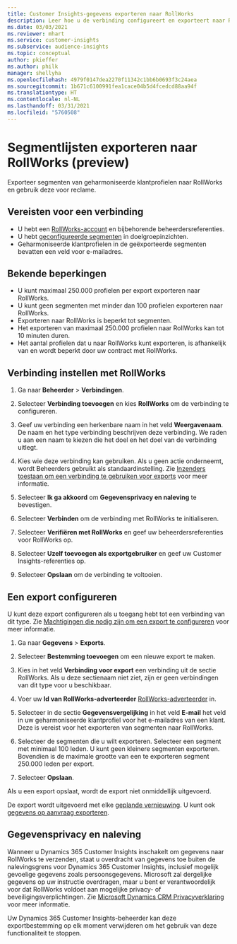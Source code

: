 ```yaml
---
title: Customer Insights-gegevens exporteren naar RollWorks
description: Leer hoe u de verbinding configureert en exporteert naar RollWorks.
ms.date: 03/03/2021
ms.reviewer: mhart
ms.service: customer-insights
ms.subservice: audience-insights
ms.topic: conceptual
author: pkieffer
ms.author: philk
manager: shellyha
ms.openlocfilehash: 4979f0147dea2270f11342c1bb6b0693f3c24aea
ms.sourcegitcommit: 1b671c6100991fea1cace04b5d4fcedcd88aa94f
ms.translationtype: HT
ms.contentlocale: nl-NL
ms.lasthandoff: 03/31/2021
ms.locfileid: "5760508"
---
```

# <a name="export-segment-lists-to-rollworks-preview"></a>Segmentlijsten exporteren naar RollWorks (preview)

Exporteer segmenten van geharmoniseerde klantprofielen naar RollWorks en gebruik deze voor reclame. 

## <a name="prerequisites-for-a-connection"></a>Vereisten voor een verbinding

-   U hebt een [RollWorks-account](https://www.rollworks.com/) en bijbehorende beheerdersreferenties.
-   U hebt [geconfigureerde segmenten](segments.md) in doelgroepinzichten.
-   Geharmoniseerde klantprofielen in de geëxporteerde segmenten bevatten een veld voor e-mailadres.

## <a name="known-limitations"></a>Bekende beperkingen

- U kunt maximaal 250.000 profielen per export exporteren naar RollWorks.
- U kunt geen segmenten met minder dan 100 profielen exporteren naar RollWorks. 
- Exporteren naar RollWorks is beperkt tot segmenten.
- Het exporteren van maximaal 250.000 profielen naar RollWorks kan tot 10 minuten duren. 
- Het aantal profielen dat u naar RollWorks kunt exporteren, is afhankelijk van en wordt beperkt door uw contract met RollWorks.

## <a name="set-up-connection-to-rollworks"></a>Verbinding instellen met RollWorks

1. Ga naar **Beheerder** > **Verbindingen**.

1. Selecteer **Verbinding toevoegen** en kies **RollWorks** om de verbinding te configureren.

1. Geef uw verbinding een herkenbare naam in het veld **Weergavenaam**. De naam en het type verbinding beschrijven deze verbinding. We raden u aan een naam te kiezen die het doel en het doel van de verbinding uitlegt.

1. Kies wie deze verbinding kan gebruiken. Als u geen actie onderneemt, wordt Beheerders gebruikt als standaardinstelling. Zie [Inzenders toestaan om een verbinding te gebruiken voor exports](connections.md#allow-contributors-to-use-a-connection-for-exports) voor meer informatie.

1. Selecteer **Ik ga akkoord** om **Gegevensprivacy en naleving** te bevestigen.

1. Selecteer **Verbinden** om de verbinding met RollWorks te initialiseren.

1. Selecteer **Verifiëren met RollWorks** en geef uw beheerdersreferenties voor RollWorks op.

1. Selecteer **Uzelf toevoegen als exportgebruiker** en geef uw Customer Insights-referenties op.

1. Selecteer **Opslaan** om de verbinding te voltooien.

## <a name="configure-an-export"></a>Een export configureren

U kunt deze export configureren als u toegang hebt tot een verbinding van dit type. Zie [Machtigingen die nodig zijn om een export te configureren](export-destinations.md#set-up-a-new-export) voor meer informatie.

1. Ga naar **Gegevens** > **Exports**.

1. Selecteer **Bestemming toevoegen** om een nieuwe export te maken.

1. Kies in het veld **Verbinding voor export** een verbinding uit de sectie RollWorks. Als u deze sectienaam niet ziet, zijn er geen verbindingen van dit type voor u beschikbaar.

1. Voer uw **Id van RollWorks-adverteerder** [RollWorks-adverteerder](https://help.adroll.com/hc/articles/212011838-Advertiser-Profiles) in.

3. Selecteer in de sectie **Gegevensvergelijking** in het veld **E-mail** het veld in uw geharmoniseerde klantprofiel voor het e-mailadres van een klant. Deze is vereist voor het exporteren van segmenten naar RollWorks.

1. Selecteer de segmenten die u wilt exporteren. Selecteer een segment met minimaal 100 leden. U kunt geen kleinere segmenten exporteren. Bovendien is de maximale grootte van een te exporteren segment 250.000 leden per export. 

1. Selecteer **Opslaan**.

Als u een export opslaat, wordt de export niet onmiddellijk uitgevoerd.

De export wordt uitgevoerd met elke [geplande vernieuwing](system.md#schedule-tab). U kunt ook [gegevens op aanvraag exporteren](export-destinations.md#run-exports-on-demand). 


## <a name="data-privacy-and-compliance"></a>Gegevensprivacy en naleving

Wanneer u Dynamics 365 Customer Insights inschakelt om gegevens naar RollWorks te verzenden, staat u overdracht van gegevens toe buiten de nalevingsgrens voor Dynamics 365 Customer Insights, inclusief mogelijk gevoelige gegevens zoals persoonsgegevens. Microsoft zal dergelijke gegevens op uw instructie overdragen, maar u bent er verantwoordelijk voor dat RollWorks voldoet aan mogelijke privacy- of beveiligingsverplichtingen. Zie [Microsoft Dynamics CRM Privacyverklaring](https://go.microsoft.com/fwlink/?linkid=396732) voor meer informatie.

Uw Dynamics 365 Customer Insights-beheerder kan deze exportbestemming op elk moment verwijderen om het gebruik van deze functionaliteit te stoppen.
